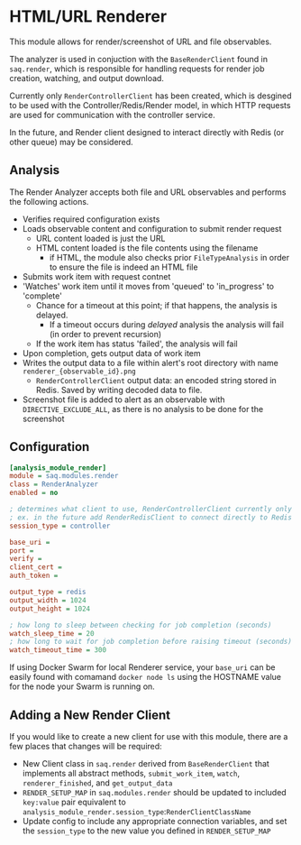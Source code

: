 # HTML/URL Renderer

This module allows for render/screenshot of URL and file observables.

The analyzer is used in conjuction with the `BaseRenderClient` found in `saq.render`, which is responsible for handling requests for render job creation, watching, and output download.

Currently only `RenderControllerClient` has been created, which is desgined to be used with the Controller/Redis/Render model, in which HTTP requests are used for communication with the controller service.

In the future, and Render client designed to interact directly with Redis (or other queue) may be considered.

## Analysis

The Render Analyzer accepts both file and URL observables and performs the following actions.

- Verifies required configuration exists
- Loads observable content and configuration to submit render request
    - URL content loaded is just the URL
    - HTML content loaded is the file contents using the filename
        - if HTML, the module also checks prior `FileTypeAnalysis` in order to ensure the file is indeed an HTML file
- Submits work item with request contnet
- 'Watches' work item until it moves from 'queued' to 'in_progress' to 'complete'
  - Chance for a timeout at this point; if that happens, the analysis is delayed.
    - If a timeout occurs during *delayed* analysis the analysis will fail (in order to prevent recursion)
  - If the work item has status 'failed', the analysis will fail
- Upon completion, gets output data of work item
- Writes the output data to a file within alert's root directory with name `renderer_{observable_id}.png`
    - `RenderControllerClient` output data: an encoded string stored in Redis. Saved by writing decoded data to file.
- Screenshot file is added to alert as an observable with `DIRECTIVE_EXCLUDE_ALL`, as there is no analysis to be done for the screenshot

## Configuration

```ini
[analysis_module_render]
module = saq.modules.render
class = RenderAnalyzer
enabled = no

; determines what client to use, RenderControllerClient currently only existing implementation
; ex. in the future add RenderRedisClient to connect directly to Redis instance
session_type = controller

base_uri =
port =
verify =
client_cert =
auth_token =

output_type = redis
output_width = 1024
output_height = 1024

; how long to sleep between checking for job completion (seconds)
watch_sleep_time = 20
; how long to wait for job completion before raising timeout (seconds)
watch_timeout_time = 300
```

If using Docker Swarm for local Renderer service, your `base_uri` can be easily found with comamand `docker node ls` using the HOSTNAME value for the node your Swarm is running on.

## Adding a New Render Client

If you would like to create a new client for use with this module, there are a few places that changes will be required:

- New Client class in `saq.render` derived from `BaseRenderClient` that implements all abstract methods, `submit_work_item`, `watch`, `renderer_finished`, and `get_output_data`
- `RENDER_SETUP_MAP` in `saq.modules.render` should be updated to included `key:value` pair equivalent to `analysis_module_render.session_type`:`RenderClientClassName` 
- Update config to include any appropriate connection variables, and set the `session_type` to the new value you defined in `RENDER_SETUP_MAP`
